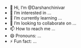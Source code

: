 - 👋 Hi, I’m @Darshanchinivar
- 👀 I’m interested in ...
- 🌱 I’m currently learning ...
- 💞️ I’m looking to collaborate on ...
- 📫 How to reach me ...
- 😄 Pronouns: ...
- ⚡ Fun fact: ...

<!---
Darshanchinivar/Darshanchinivar is a ✨ special ✨ repository because its `README.md` (this file) appears on your GitHub profile.
You can click the Preview link to take a look at your changes.
--->
